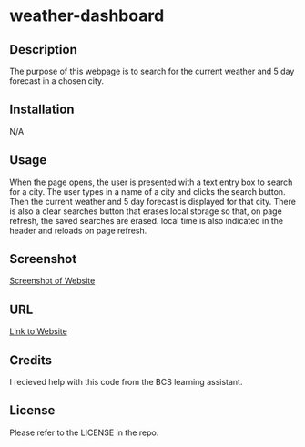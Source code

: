 # weather-dashboard
## Description

The purpose of this webpage is to search for the current weather and 5 day forecast in a chosen city.

## Installation

N/A

## Usage

When the page opens, the user is presented with a text entry box to search for a city. The user types in a name of a city and clicks the search button. Then the current weather and 5 day forecast is displayed for that city. There is also a clear searches button that erases local storage so that, on page refresh, the saved searches are erased. local time is also indicated in the header and reloads on page refresh.

## Screenshot

[Screenshot of Website](https://github.com/SethMunoz339/weather-dashboard/blob/main/assets/weather-dashboard-screenshot.png?raw=true)

## URL

[Link to Website](https://sethmunoz339.github.io/weather-dashboard/)
## Credits

I recieved help with this code from the BCS learning assistant.

## License

Please refer to the LICENSE in the repo.
